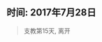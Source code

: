<link href="../../../css/style.css" rel="stylesheet" >

## 时间: 2017年7月28日

> 支教第15天, 离开

<script src="../../../js/x-oss-process.js"></script>